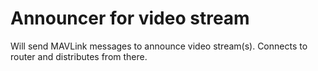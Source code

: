 # Announcer for video stream

Will send MAVLink messages to announce video stream(s). Connects to router and distributes from there.
 
